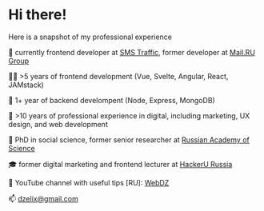 # Hi there!

Here is a snapshot of my professional experience

🔨 currently frontend developer at [SMS Traffic](https://www.smstraffic.ru), former developer at [Mail.RU Group](https://vkcombo.ru)

👨‍💻 >5 years of frontend development (Vue, Svelte, Angular, React, JAMstack)

💼 1+ year of backend develompent (Node, Express, MongoDB)

🔔 >10 years of professional experience in digital, including marketing, UX design, and web development

🔭 PhD in social science, former senior researcher at [Russian Academy of Science](https://www.instituteofeurope.ru)

🎓 former digital marketing and frontend lecturer at [HackerU Russia](https://hackeru.com)

🔬 YouTube channel with useful tips [RU]: [WebDZ](https://www.youtube.com/channel/UCx4T-knjgUlLXCg5gGw0Fgw)

📫 [dzelix@gmail.com](mailto:dzelix@gmail.com)
